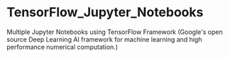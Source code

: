 # TensorFlow_Jupyter_Notebooks
Multiple Jupyter Notebooks using TensorFlow Framework (Google's open source Deep Learning AI framework for machine learning and high performance numerical computation.)
